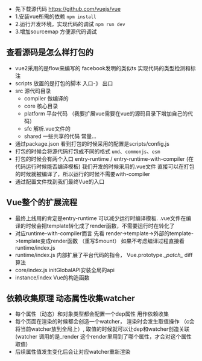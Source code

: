- 先下载源代码 https://github.com/vuejs/vue
- 1.安装vue所需的依赖 `npm install`
- 2.运行开发环境，实现代码的调试 `npm run dev`
- 3.增加sourcemap 方便源代码调试


## 查看源码是怎么样打包的
- vue2采用的是flow来编写的 facebook发明的类似ts 实现代码的类型检测和标注
- scripts 放置的是打包的脚本  入口-》 出口
- src 源代码目录
    - compiler 做编译的
    - core 核心目录 
    - platform 平台代码  （我要扩展vue需要在vue的源码目录下增加自己的代码）
    - sfc 解析.vue文件的
    - shared 一些共享的代码 常量...
- 通过package.json 看到打包的时候采用的配置是scripts/config.js
- 打包的时候会将源代码打包成不同的格式 `umd`、`commonjs`、`esm`
- 打包的时候会有两个入口  entry-runtime / entry-runtime-with-compiler (在代码运行时候能否编译模板) 我们开发的时候采用的.vue文件 直接可以在打包的时候就被编译了，所以运行的时候不需要with-compiler
- 通过配置文件找到我们最终Vue的入口 
  

## Vue整个的扩展流程
- 最终上线用的肯定是entry-runtime 可以减少运行时编译模板. .vue文件在编译的时候会把template转化成了render函数，不需要运行时在转化了
- 对应runtime-with-compiler而言 先看 render->template->外部的template->template变成render函数 （重写$mount） 如果不考虑编译过程直接看runtime/index.js
- runtime/index.js 内部扩展了平台代码的指令， Vue.prototype.\__patch\__ diff算法
- core/index.js  initGlobalAPI安装全局的api
- instance/index  Vue的构造函数



## 依赖收集原理  动态属性收集watcher
- 每个属性（动态）和对象类型都会配置一个dep属性 用作依赖收集
- 每个页面在渲染的时候都会创造一个watcher， 渲染时会发生取值操作 （c会将当前watcher放到全局上）, 取值的时候就可以让dep和watcher创造关联  (watcher 调用的是_render 这个render里用到了哪个属性，才会对这个属性取值)
- 后续属性值发生变化后会让对应watcher重新渲染



